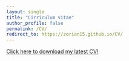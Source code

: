 ```yaml
---
layout: single
title: "Cirriculum vitae"
author_profile: false
permalink: /CV/
redirect_to: https://zorian15.github.io/CV/
---
```


[Click here to download my latest CV!](https://zorian15.github.io/markdown-cv/)
